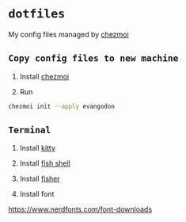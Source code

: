 # `dotfiles`

My config files managed by [chezmoi](https://www.chezmoi.io/)

## `Copy config files to new machine`

1. Install [chezmoi](https://www.chezmoi.io/install/)

2. Run 

```sh
chezmoi init --apply evangodon
```

## `Terminal`

1. Install [kitty](https://sw.kovidgoyal.net/kitty/binary/#install-kitty)

2. Install [fish shell](https://fishshell.com/)

3. Install [fisher](https://github.com/jorgebucaran/fisher) 

4. Install font

https://www.nerdfonts.com/font-downloads


 
